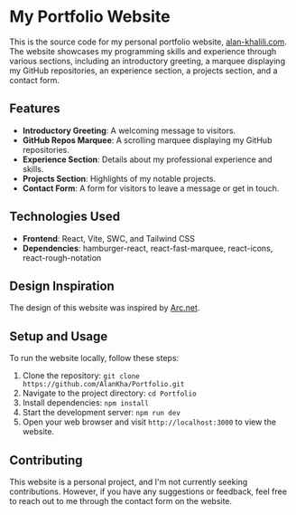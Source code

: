 # My Portfolio Website

This is the source code for my personal portfolio website, [alan-khalili.com](https://alan-khalili.com). The website showcases my programming skills and experience through various sections, including an introductory greeting, a marquee displaying my GitHub repositories, an experience section, a projects section, and a contact form.

## Features

- **Introductory Greeting**: A welcoming message to visitors.
- **GitHub Repos Marquee**: A scrolling marquee displaying my GitHub repositories.
- **Experience Section**: Details about my professional experience and skills.
- **Projects Section**: Highlights of my notable projects.
- **Contact Form**: A form for visitors to leave a message or get in touch.

## Technologies Used

- **Frontend**: React, Vite, SWC, and Tailwind CSS
- **Dependencies**: hamburger-react, react-fast-marquee, react-icons, react-rough-notation

## Design Inspiration

The design of this website was inspired by [Arc.net](https://arc.net).

## Setup and Usage

To run the website locally, follow these steps:

1. Clone the repository: `git clone https://github.com/AlanKha/Portfolio.git`
2. Navigate to the project directory: `cd Portfolio`
3. Install dependencies: `npm install`
4. Start the development server: `npm run dev`
5. Open your web browser and visit `http://localhost:3000` to view the website.

## Contributing

This website is a personal project, and I'm not currently seeking contributions. However, if you have any suggestions or feedback, feel free to reach out to me through the contact form on the website.
